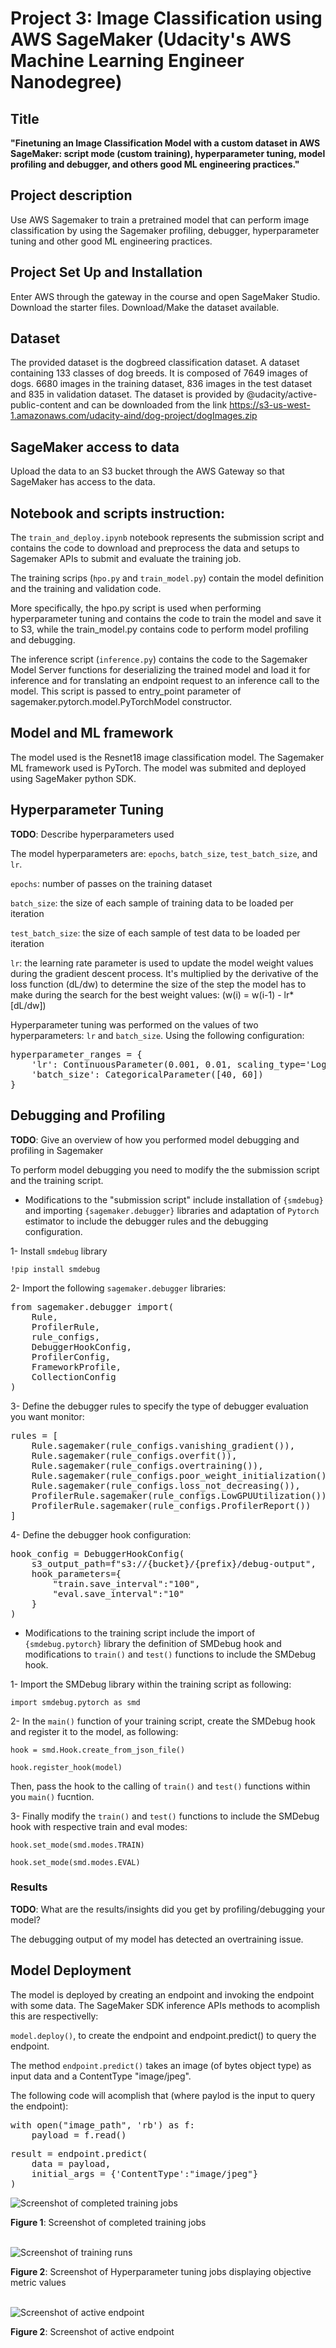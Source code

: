 # Project 3: Image Classification using AWS SageMaker (Udacity's AWS Machine Learning Engineer Nanodegree)

## Title
**"Finetuning an Image Classification Model with a custom dataset in AWS SageMaker: script mode (custom training), hyperparameter tuning, model profiling and debugger, and others good ML engineering practices."**


## Project description
Use AWS Sagemaker to train a pretrained model that can perform image classification by using the Sagemaker profiling, debugger, hyperparameter tuning and other good ML engineering practices.


## Project Set Up and Installation
Enter AWS through the gateway in the course and open SageMaker Studio. 
Download the starter files.
Download/Make the dataset available. 


## Dataset
The provided dataset is the dogbreed classification dataset. A dataset containing 133 classes of dog breeds. It is composed of 7649 images of dogs. 6680 images in the training dataset, 836 images in the test dataset and 835 in validation dataset. The dataset is provided by @udacity/active-public-content and can be downloaded from the link https://s3-us-west-1.amazonaws.com/udacity-aind/dog-project/dogImages.zip


## SageMaker access to data
Upload the data to an S3 bucket through the AWS Gateway so that SageMaker has access to the data. 


## Notebook and scripts instruction:
The `train_and_deploy.ipynb` notebook represents the submission script and contains the code to download and preprocess the data and setups to Sagemaker APIs to submit and evaluate the training job.

The training scrips (`hpo.py` and `train_model.py`) contain the model definition and the training and validation code.

More specifically, the hpo.py script is used when performing hyperparameter tuning and contains the code to train the model and save it to S3, while the train_model.py contains code to perform model profiling and debugging.

The inference script (`inference.py`) contains the code to the Sagemaker Model Server functions for deserializing the trained model and load it for inference and for translating an endpoint request to an inference call to the model. This script is passed to entry_point parameter of sagemaker.pytorch.model.PyTorchModel constructor.


## Model and ML framework
The model used is the Resnet18 image classification model.
The Sagemaker ML framework used is PyTorch.
The model was submited and deployed using SageMaker python SDK.


## Hyperparameter Tuning
**TODO**: Describe hyperparameters used

The model hyperparameters are: `epochs`, `batch_size`, `test_batch_size`, and `lr`.

`epochs`: number of passes on the training dataset

`batch_size`: the size of each sample of training data to be loaded per iteration

`test_batch_size`: the size of each sample of test data to be loaded per iteration

`lr`: the learning rate parameter is used to update the model weight values during the gradient descent process. It's multiplied by the derivative of the loss function (dL/dw) to determine the size of the step the model has to make during the search for the best weight values: (w(i) = w(i-1) - lr*[dL/dw])

Hyperparameter tuning was performed on the values of two hyperparameters: `lr` and `batch_size`. Using the following configuration:

<pre>
hyperparameter_ranges = {
    'lr': ContinuousParameter(0.001, 0.01, scaling_type='Logarithmic'),
    'batch_size': CategoricalParameter([40, 60])
}
</pre>


## Debugging and Profiling
**TODO**: Give an overview of how you performed model debugging and profiling in Sagemaker

To perform model debugging you need to modify the the submission script and the training script.

- Modifications to the "submission script" include installation of `{smdebug}` and importing `{sagemaker.debugger}` libraries and adaptation of `Pytorch` estimator to include the debugger rules and the debugging configuration.

1- Install `smdebug` library

`!pip install smdebug`


2- Import the following `sagemaker.debugger` libraries:

<pre>
from sagemaker.debugger import(
    Rule,
    ProfilerRule,
    rule_configs,
    DebuggerHookConfig,
    ProfilerConfig,
    FrameworkProfile,
    CollectionConfig
)
</pre>


3- Define the debugger rules to specify the type of debugger evaluation you want monitor:


<pre>
rules = [
    Rule.sagemaker(rule_configs.vanishing_gradient()),
    Rule.sagemaker(rule_configs.overfit()),
    Rule.sagemaker(rule_configs.overtraining()),
    Rule.sagemaker(rule_configs.poor_weight_initialization()),
    Rule.sagemaker(rule_configs.loss_not_decreasing()),
    ProfilerRule.sagemaker(rule_configs.LowGPUUtilization()),
    ProfilerRule.sagemaker(rule_configs.ProfilerReport())
]
</pre>


4- Define the debugger hook configuration:

<pre>
hook_config = DebuggerHookConfig(
    s3_output_path=f"s3://{bucket}/{prefix}/debug-output",
    hook_parameters={
        "train.save_interval":"100",
        "eval.save_interval":"10"
    }
)
</pre>


- Modifications to the training script include the import of `{smdebug.pytorch}` library the definition of SMDebug hook and modifications to `train()` and `test()` functions to include the SMDebug hook.

1- Import the SMDebug library within the training script as following:

`import smdebug.pytorch as smd`


2- In the `main()` function of your training script, create the SMDebug hook and register it to the model, as following:

`hook = smd.Hook.create_from_json_file()`

`hook.register_hook(model)`

Then, pass the hook to the calling of `train()` and `test()` functions within you `main()` fucntion.


3- Finally modify the `train()` and `test()` functions to include the SMDebug hook with respective train and eval modes:

`hook.set_mode(smd.modes.TRAIN)`

`hook.set_mode(smd.modes.EVAL)`


### Results
**TODO**: What are the results/insights did you get by profiling/debugging your model?

The debugging output of my model has detected an overtraining issue.



## Model Deployment
The model is deployed by creating an endpoint and invoking the endpoint with some data. The SageMaker SDK inference APIs methods to acomplish this are respectivelly:

`model.deploy()`, to create the endpoint and endpoint.predict() to query the endpoint.

The method `endpoint.predict()` takes an image (of bytes object type) as input data and a ContentType "image/jpeg".

The following code will acomplish that (where paylod is the input to query the endpoint):

<pre>
with open("image_path", 'rb') as f:
    payload = f.read()
</pre>

<pre>
result = endpoint.predict(
    data = payload,
    initial_args = {'ContentType':"image/jpeg"}
)
</pre>


![Screenshot of completed training jobs](https://github.com/fsoaresantos/Finetuning-a-custom-Image-Classification-Model-using-a-custom-dataset-and-PyTorch-in-AWS-SageMaker/blob/main/Screenshot-completed-training-jobs-2022-07-29.jpeg?raw=true)

**Figure 1**: Screenshot of completed training jobs
<br />
<br />

![Screenshot of training runs](https://github.com/fsoaresantos/Finetuning-a-custom-Image-Classification-Model-using-a-custom-dataset-and-PyTorch-in-AWS-SageMaker/blob/main/Screenshot-HPT-training-jobs-Status-MetricValues-2022-07-30.jpeg?raw=true)

**Figure 2**: Screenshot of Hyperparameter tuning jobs displaying objective metric values
<br />
<br />

![Screenshot of active endpoint](https://github.com/fsoaresantos/Finetuning-a-custom-Image-Classification-Model-using-a-custom-dataset-and-PyTorch-in-AWS-SageMaker/blob/main/Screenshot-active-endpoint-2022-07-29.jpeg?raw=true)

**Figure 2**: Screenshot of active endpoint
